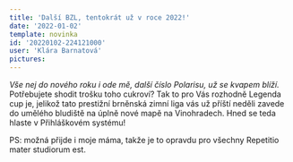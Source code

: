 ```yaml
---
title: 'Další BZL, tentokrát už v roce 2022!'
date: '2022-01-02'
template: novinka
id: '20220102-224121000'
user: 'Klára Barnatová'
pictures:
---
```

*Vše nej do nového roku i ode mě, další číslo Polarisu, už se kvapem blíží.*
Potřebujete shodit trošku toho cukroví? Tak to pro Vás rozhodně Legenda cup je, jelikož tato prestižní brněnská zimní liga vás už příští neděli zavede do umělého bludiště na úplně nové mapě na Vinohradech.
Hned se teda hlaste v Přihláškovém systému!

PS: možná přijde i moje máma, takže je to opravdu pro všechny
Repetitio mater studiorum est. 

